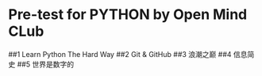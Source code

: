 # Pre-test for PYTHON by Open Mind CLub
##1 Learn Python The Hard Way
##2 Git & GitHub
##3 浪潮之巅
##4 信息简史
##5 世界是数字的

